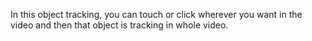 In this object tracking, you can touch or click wherever you want in the video and then that object is tracking in whole video.
